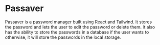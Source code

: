 # Passaver
 Passaver is a password manager built using React and Tailwind. It stores the password and lets the user to edit the password or delete them. It also has the ability to store the passwords in a database if the user wants to otherwise, it will store the passwords in the local storage.
